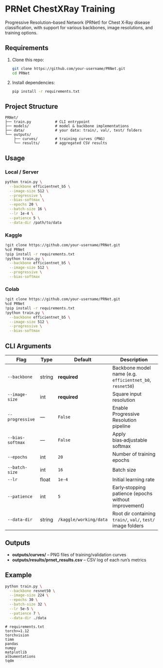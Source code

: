 # PRNet ChestXRay Training

Progressive Resolution–based Network (PRNet) for Chest X‑Ray disease classification, with support for various backbones, image resolutions, and training options.

## Requirements

1. Clone this repo:
   ```bash
   git clone https://github.com/your-username/PRNet.git
   cd PRNet
   ```

2. Install dependencies:

   ```bash
   pip install -r requirements.txt
   ```

## Project Structure

```
PRNet/
├── train.py           # CLI entrypoint
├── models/            # model & backbone implementations
├── data/              # your data: train/, val/, test/ folders
└── outputs/
    ├── curves/        # training curves (PNG)
    └── results/       # aggregated CSV results
```

## Usage

### Local / Server

```bash
python train.py \
  --backbone efficientnet_b5 \
  --image-size 512 \
  --progressive \
  --bias-softmax \
  --epochs 20 \
  --batch-size 16 \
  --lr 1e-4 \
  --patience 5 \
  --data-dir /path/to/data
```

### Kaggle

```bash
!git clone https://github.com/your-username/PRNet.git
%cd PRNet
!pip install -r requirements.txt
!python train.py \
  --backbone efficientnet_b5 \
  --image-size 512 \
  --progressive \
  --bias-softmax
```

### Colab

```bash
!git clone https://github.com/your-username/PRNet.git
%cd PRNet
!pip install -r requirements.txt
!python train.py \
  --backbone efficientnet_b5 \
  --image-size 512 \
  --progressive \
  --bias-softmax
```

## CLI Arguments

| Flag             | Type   | Default                | Description                                                 |
| ---------------- | ------ | ---------------------- | ----------------------------------------------------------- |
| `--backbone`     | string | **required**           | Backbone model name (e.g. `efficientnet_b0`, `resnet50`)    |
| `--image-size`   | int    | **required**           | Square input resolution                                     |
| `--progressive`  | —      | `False`                | Enable Progressive Resolution pipeline                      |
| `--bias-softmax` | —      | `False`                | Apply bias‑adjustable softmax                               |
| `--epochs`       | int    | `20`                   | Number of training epochs                                   |
| `--batch-size`   | int    | `16`                   | Batch size                                                  |
| `--lr`           | float  | `1e-4`                 | Initial learning rate                                       |
| `--patience`     | int    | `5`                    | Early‑stopping patience (epochs without improvement)        |
| `--data-dir`     | string | `/kaggle/working/data` | Root dir containing `train/`, `val/`, `test/` image folders |

## Outputs

* **outputs/curves/** – PNG files of training/validation curves
* **outputs/results/prnet\_results.csv** – CSV log of each run’s metrics

## Example

```bash
python train.py \
  --backbone resnet50 \
  --image-size 224 \
  --epochs 30 \
  --batch-size 32 \
  --lr 5e-5 \
  --patience 7 \
  --data-dir ./data
```


```text
# requirements.txt
torch>=1.12
torchvision
timm
pandas
numpy
matplotlib
albumentations
tqdm
```

